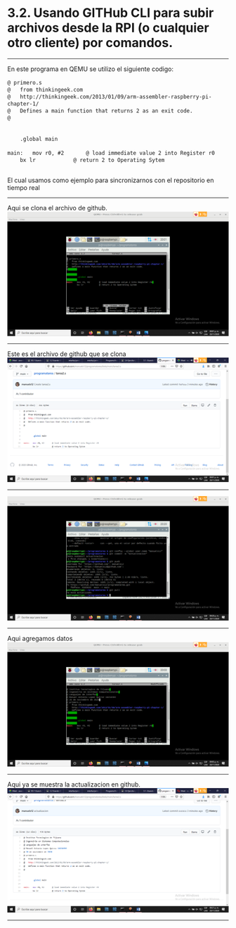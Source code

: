 # 3.2. Usando GITHub CLI para subir archivos desde la RPI (o cualquier otro cliente) por comandos. 
* * *
En este programa en QEMU se utilizo el siguiente codigo: 
~~~
@ primero.s
@   from thinkingeek.com
@   http://thinkingeek.com/2013/01/09/arm-assembler-raspberry-pi-chapter-1/
@   Defines a main function that returns 2 as an exit code.
@	

	
	.global main
	
main:   mov r0, #2       @ load immediate value 2 into Register r0 
	bx lr            @ return 2 to Operating Sytem
  
  ~~~
  
El cual usamos como ejemplo para sincronizarnos con el repositorio en tiempo real   
* * *
Aqui se clona el archivo de github.  
![](3.2.png)
* * *
Este es el archivo de github que se clona
![](3.22.png)
* * *
![](3.222.png)
* * *
Aqui agregamos datos
![](3.2222.png)
* * *
Aqui ya se muestra la actualizacion en github.
![](3.22222222.png)
* * *
